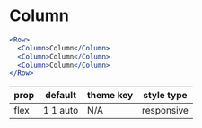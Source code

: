# Column

```.jsx
<Row>
  <Column>Column</Column>
  <Column>Column</Column>
  <Column>Column</Column>
</Row>
```

prop | default | theme key | style type
---|---|---|---
flex | 1 1 auto | N/A | responsive